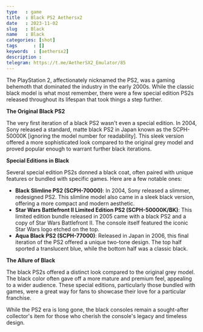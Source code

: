 ```yaml
---
type   : game
title  : Black PS2 Aethersx2
date   : 2023-11-02
slug   : Black
name   : Black
categories: [shot]
tags      : []
keywords  : [aethersx2]
description : 
telegram: https://t.me/AetherSX2_Emulator/85
---
```


The PlayStation 2, affectionately nicknamed the PS2, was a gaming behemoth that dominated the industry in the early 2000s. While the classic black model is what most remember, there were a few special edition PS2s released throughout its lifespan that took things a step further.  

**The Original Black PS2**

The very first iteration of a black PS2 wasn't even a special edition. In 2004, Sony released a standard, matte black PS2 in Japan  known as the SCPH-50000K [ignoring the model number for readability]. This sleek version offered a more sophisticated look compared to the original grey model and proved popular enough to warrant further black iterations.

**Special Editions in Black**

Several special edition PS2s donned a black coat, often paired with unique features or bundled with specific games. Here are a few notable ones:

* **Black Slimline PS2 (SCPH-70000)**: In 2004, Sony released a slimmer, redesigned PS2. This slimline model also came in a sleek black version, offering a more compact and modern aesthetic.
* **Star Wars Battlefront II Limited Edition PS2 (SCPH-50000K/BK)**:  This limited edition bundle released in 2005 came with a black PS2 and a copy of Star Wars Battlefront II. The console itself featured the iconic Star Wars logo etched on the top.
* **Aqua Black PS2 (SCPH-77000)**:  Released in Japan in 2006, this final iteration of the PS2 offered a unique two-tone design. The top half sported a translucent blue, while the bottom half was a classic black.

**The Allure of Black**

The black PS2s offered a distinct look compared to the original grey model. The black color often gave off a more mature and premium feel, appealing to a wider audience. These special editions, particularly those bundled with games, were a great way for fans to showcase their love for a particular franchise.

While the PS2 era is long gone, the black consoles remain a sought-after collector's item for those who cherish the console's legacy and timeless design.

